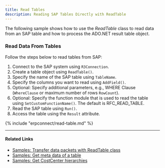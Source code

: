 ```yaml
---
title: Read Tables
description: Reading SAP Tables Directly with ReadTable
---
```


The following sample shows how to use the *ReadTable* class to read data from an SAP table and how to process the ADO.NET result table object. 

### Read Data From Tables

Follow the steps below to read tables from SAP:

1. Connect to the SAP system using `R3Connection`.
2. Create a table object using `ReadTable()`.
3. Specify the name of the SAP table using `TableName`.
4. Specify the columns you want to read using `AddField()`.
5. Optional: Specify additional parameters, e.g., WHERE Clause (`WhereClause` or maximum number of rows `RowCount`).
6. Optional: Specify the function module that is used to read the table using `SetCustomFunctionName()`. The default is RFC_READ_TABLE.
7. Read the SAP table using `Run()`.
8. Access the table using the `Result` attribute.

{% include "erpconnect/read-table.md" %}

****
#### Related Links
- [Samples: Transfer data packets with ReadTable class](../../samples/transfer-data-packets-with-readtable-class.md)
- [Samples: Get meta data of a table](../../samples/get-meta-data-of-a-table.md)
- [Samples: Get CostCenter hierarchies](../../samples/get-costcenter-hierarchies.md)
